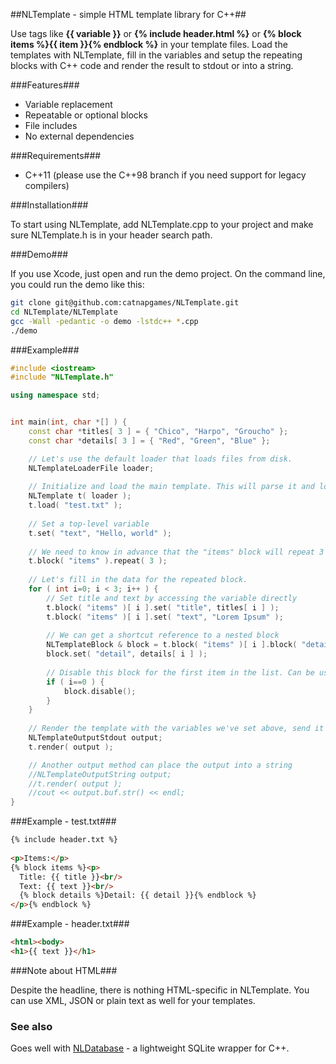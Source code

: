 ##NLTemplate - simple HTML template library for C++##

Use tags like **{{ variable }}** or **{% include header.html %}** or
**{% block items %}{{ item }}{% endblock %}** in your template files.
Load the templates with NLTemplate, fill in the variables and setup the
repeating blocks with C++ code and render the result to stdout or
into a string.

###Features###

- Variable replacement
- Repeatable or optional blocks
- File includes
- No external dependencies

###Requirements###

- C++11 (please use the C++98 branch if you need support for legacy compilers)

###Installation###

To start using NLTemplate, add NLTemplate.cpp to your project and make sure NLTemplate.h is in your header search path.

###Demo###

If you use Xcode, just open and run the demo project. On the command line, you could run the demo like this:

``` bash
git clone git@github.com:catnapgames/NLTemplate.git
cd NLTemplate/NLTemplate
gcc -Wall -pedantic -o demo -lstdc++ *.cpp
./demo
```

###Example###

``` c++
#include <iostream>
#include "NLTemplate.h"

using namespace std;


int main(int, char *[] ) {
    const char *titles[ 3 ] = { "Chico", "Harpo", "Groucho" };
    const char *details[ 3 ] = { "Red", "Green", "Blue" };

    // Let's use the default loader that loads files from disk.
    NLTemplateLoaderFile loader;
    
    // Initialize and load the main template. This will parse it and load any files that are included by it using the {% include ... %} tags.
    NLTemplate t( loader );
    t.load( "test.txt" );
    
    // Set a top-level variable
    t.set( "text", "Hello, world" );
    
    // We need to know in advance that the "items" block will repeat 3 times.
    t.block( "items" ).repeat( 3 );
    
    // Let's fill in the data for the repeated block.
    for ( int i=0; i < 3; i++ ) {
        // Set title and text by accessing the variable directly
        t.block( "items" )[ i ].set( "title", titles[ i ] );
        t.block( "items" )[ i ].set( "text", "Lorem Ipsum" );
        
        // We can get a shortcut reference to a nested block
        NLTemplateBlock & block = t.block( "items" )[ i ].block( "detailblock" );
        block.set( "detail", details[ i ] );
        
        // Disable this block for the first item in the list. Can be useful for opening/closing HTML tables etc.
        if ( i==0 ) {
            block.disable();
        }
    }
    
    // Render the template with the variables we've set above, send it directly to stdout
    NLTemplateOutputStdout output;
    t.render( output );

    // Another output method can place the output into a string
    //NLTemplateOutputString output;
    //t.render( output );
    //cout << output.buf.str() << endl;
}
```

###Example - test.txt###

``` html
{% include header.txt %}
    
<p>Items:</p>
{% block items %}<p>
  Title: {{ title }}<br/>
  Text: {{ text }}<br/>
  {% block details %}Detail: {{ detail }}{% endblock %}
</p>{% endblock %}
```

###Example - header.txt###

``` html
<html><body>
<h1>{{ text }}</h1>
```

###Note about HTML###

Despite the headline, there is nothing HTML-specific in NLTemplate.
You can use XML, JSON or plain text as well for your templates.

### See also ###

Goes well with [NLDatabase](https://github.com/catnapgames/NLDatabase) - a lightweight SQLite wrapper for C++.
